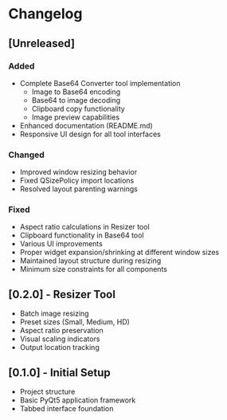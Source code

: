 # Changelog

## [Unreleased]
### Added
- Complete Base64 Converter tool implementation
  - Image to Base64 encoding
  - Base64 to image decoding
  - Clipboard copy functionality
  - Image preview capabilities
- Enhanced documentation (README.md)
- Responsive UI design for all tool interfaces

### Changed
- Improved window resizing behavior
- Fixed QSizePolicy import locations
- Resolved layout parenting warnings

### Fixed
- Aspect ratio calculations in Resizer tool
- Clipboard functionality in Base64 tool
- Various UI improvements
- Proper widget expansion/shrinking at different window sizes
- Maintained layout structure during resizing
- Minimum size constraints for all components

## [0.2.0] - Resizer Tool
- Batch image resizing
- Preset sizes (Small, Medium, HD)
- Aspect ratio preservation
- Visual scaling indicators
- Output location tracking

## [0.1.0] - Initial Setup
- Project structure
- Basic PyQt5 application framework
- Tabbed interface foundation
